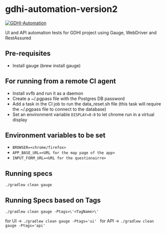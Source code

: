 # gdhi-automation-version2
[![GDHI-Automation](https://github.com/healthenabled/gdhi-automation-version2/actions/workflows/build.yml/badge.svg?branch=master)](https://github.com/healthenabled/gdhi-automation-version2/actions/workflows/build.yml)

UI and API automation tests for GDHI project using Gauge, WebDriver and RestAssured


## Pre-requisites
* Install gauge (brew install gauge)

## For running from a remote CI agent
* Install xvfb and run it as a daemon
* Create a ~/.pgpass file with the Postgres DB password
* Add a task in the CI job to run the data_reset.sh file (this task will require the ~/.pgpass file to connect to the database)
* Set an environment variable `DISPLAY=0:0` to let chrome run in a virtual display

## Environment variables to be set
* `BROWSER=<chrome/firefox>`
* `APP_BASE_URL=<URL for the map page of the app>`
* `INPUT_FORM_URL=<URL for the questionairre>`

## Running specs
`./gradlew clean gauge`

## Running Specs based on Tags
`./gradlew clean gauge -Ptags=\'<TagName>\' ` 

for UI -> `./gradlew clean gauge -Ptags='ui' ` 
for API -> `./gradlew clean gauge -Ptags='api' `
